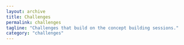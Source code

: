 ```yaml
---
layout: archive
title: Challenges
permalink: challenges
tagline: "Challenges that build on the concept building sessions."
category: "challenges"
---
```

